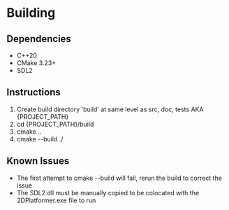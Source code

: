 
# Building
## Dependencies
* C++20
* CMake 3.23+
* SDL2

## Instructions
1. Create build directory 'build' at same level as src, doc, tests AKA {PROJECT_PATH}
2. cd {PROJECT_PATH}/build
3. cmake ..
4. cmake --build ./

## Known Issues
* The first attempt to cmake --build will fail, rerun the build to correct the issue
* The SDL2.dll must be manually copied to be colocated with the 2DPlatformer.exe file to run